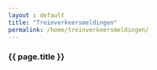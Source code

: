 ```yaml
---
layout : default
title: "Treinverkeersmeldingen"
permalink: /home/treinverkeersmeldingen/
---
```


<dl>
<div class="container">
        <div class="row">
                <div class="col-xs-12 block_top wrapper_3">
                        <h3 class="text-center padding-block">{{ page.title }}</h3>
                </div>
        </div>
        <section>
                <div class="row row_background">
                        <section class="page">
                                <div class="loader"></div>
                        </section>
                </div>
        </section>
        <section>
                <div class="row">
                        <div class="col-xs-12 block_bottom wrapper_2">
                        </div>
                <div class="row">
        </section>
</div>
</dl>